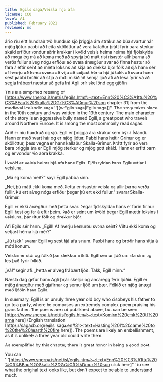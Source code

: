 ```yaml
---
title: Egils saga/Veisla hjá afa
license: CC0
level: A1
published: February 2021
reviewed: no
---
```

<vocabulary>
árið
níu
eitt hundrað
tvö hundruð
sjö
þriggja ára
strákur
að búa
svartur
hár
mjög
ljótur
pabbi
að heita
sköllóttur
að vera kallaður
þrátt fyrir
bara
sterkur
skáld
erfiður
vondur
aðrir
krakkar
í kvöld
veisla
heima
heima hjá
fjölskylda
að mega
ég má
að koma
með
að spyrja
þú mátt
risi
risastór
allir
þarna
að verða
fullur
alveg
nógu
erfiður
að svara
ánægður
svar
að finna
hestur
að fara
á eftir
seint
að mæta
loksins
að sitja
að drekka
bjór
fólk
að sjá
hann sér
af hverju
að koma
svona
að vilja
að setjast
hérna
hjá
jú
takk
að svara
hann sest
pabbi
bróðir
að sitja
á móti
mikið
að semja
ljóð
afi
að lesa
fyrir
vá
að segja
frábært
næstur
að gefa
frá Agli
þrír
skel
önd
egg
gjöfin

</vocabulary>

This is a simplified retelling of [https://www.snerpa.is/net/isl/egils.htm#:~:text=Enn%20%C3%A1ttu%20%C3%BEau%20Skalla%2DGr%C3%ADmur%20son chapter 31] from the medieval Icelandic saga ''[[w:Egils saga|Egils saga]]''. The story takes place in the 10th century and was written in the 13th century. The main character of the story is an aggressive bully named Egill, a great poet who travels around Northern Europe. It is among the most commonly read sagas.

<Book audio="Egils saga.mp3">
Árið er níu hundruð og sjö. Egill er þriggja ára strákur sem býr á Íslandi. Hann er með svart hár og er mjög ljótur. Pabbi hans heitir Grímur og er sköllóttur, þess vegna er hann kallaður Skalla-Grímur. Þrátt fyrir að vera bara þriggja ára er Egill mjög sterkur og mjög gott skáld. Hann er erfitt barn og er vondur við aðra krakka.

Í kvöld er veisla heima hjá afa hans Egils. Fjölskyldan hans Egils ætlar í veisluna.

„Má ég koma með?“ spyr Egill pabba sinn.

„Nei, þú mátt ekki koma með. Þetta er risastór veisla og allir þarna verða fullir. Þú ert alveg nógu erfiður þegar þú ert ekki fullur.<!-- Skv https://www.arnastofnun.is/is/greinar/thetubrot-egils-sogu-am-162-th-fol -->“ svarar Skalla-Grímur.

Egill er ekki ánægður með þetta svar. Þegar fjölskyldan hans er farin finnur Egill hest og fer á eftir þeim. Það er seint um kvöld þegar Egill mætir loksins í veisluna, þar situr fólk og drekkur bjór.

Afi Egils sér hann. „Egill! Af hverju kemurðu svona seint? Viltu ekki koma og setjast hérna hjá mér?“

„Jú takk“ svarar Egill og sest hjá afa sínum. Pabbi hans og bróðir hans sitja á móti honum.

Veislan er stór og fólkið þar drekkur mikið. Egill semur ljóð um afa sinn og les það fyrir fólkið.

„Vá!“ segir afi. „Þetta er alveg frábært ljóð. Takk, Egill minn.“

Næsta dag gefur hann Agli þrjár skeljar og andaregg fyrir ljóðið. Egill er mjög ánægður með gjafirnar og semur ljóð um þær. Fólkið er mjög ánægt með ljóðin hans Egils.

</Book>

In summary, Egill is an unruly three year old boy who disobeys his father to go to a party, where he composes an extremely complex poem praising his grandfather. The poems are not published above, but can be seen [https://www.snerpa.is/net/isl/egils.htm#:~:text=Kominn%20emk%20til%20arna here] (English translation [https://sagadb.org/egils_saga.en#31:~:text=Hasting%20I%20came%20to%20the%20hearth%20fire here]). The poems are likely an embellishment, as it is unlikely a three year old could write them.

As exemplified by this chapter, there is great honor in being a good poet.

You can '''[https://www.snerpa.is/net/isl/egils.htm#:~:text=Enn%20%C3%A1ttu%20%C3%BEau%20Skalla%2DGr%C3%ADmur%20son click here]''' to see what the original text looks like, but don't expect to be able to understand much.
